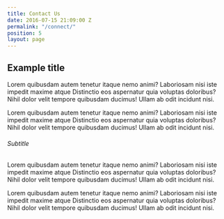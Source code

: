 ```yaml
---
title: Contact Us
date: 2016-07-15 21:09:00 Z
permalink: "/connect/"
position: 5
layout: page
---
```


<div class="Page-title">
  <h2>Example title</h2>
</div>

Lorem quibusdam autem tenetur itaque nemo animi? Laboriosam nisi iste impedit maxime atque Distinctio eos aspernatur quia voluptas doloribus? Nihil dolor velit tempore quibusdam ducimus! Ullam ab odit incidunt nisi.

Lorem quibusdam autem tenetur itaque nemo animi? Laboriosam nisi iste impedit maxime atque Distinctio eos aspernatur quia voluptas doloribus? Nihil dolor velit tempore quibusdam ducimus! Ullam ab odit incidunt nisi.

###### Subtitle
Lorem quibusdam autem tenetur itaque nemo animi? Laboriosam nisi iste impedit maxime atque Distinctio eos aspernatur quia voluptas doloribus? Nihil dolor velit tempore quibusdam ducimus! Ullam ab odit incidunt nisi.

Lorem quibusdam autem tenetur itaque nemo animi? Laboriosam nisi iste impedit maxime atque Distinctio eos aspernatur quia voluptas doloribus? Nihil dolor velit tempore quibusdam ducimus! Ullam ab odit incidunt nisi.


